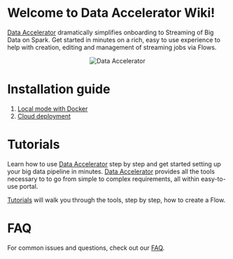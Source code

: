 # Welcome to Data Accelerator Wiki!
[Data Accelerator](data-accelerator) dramatically simplifies onboarding to Streaming of Big Data on Spark. Get started in minutes on a rich, easy to use experience to help with creation, editing and management of streaming jobs via Flows. <br/> <p align="center">![Data Accelerator](https://github.com/Microsoft/data-accelerator/wiki/tutorials/images/prop-race-car-data.svg)<br/></p>

# Installation guide
1. [Local mode with Docker](Local-mode-with-Docker)
1. [Cloud deployment](Cloud-deployment)

# Tutorials
Learn how to use [Data Accelerator](data-accelerator) step by step and get started setting up your big data pipeline in minutes. [Data Accelerator](data-accelerator) provides all the tools necessary to to go from simple to complex requirements, all within easy-to-use portal. 

[Tutorials](Tutorials) will walk you through the tools, step by step, how to create a Flow.

# FAQ
For common issues and questions, check out our [FAQ](FAQ).
